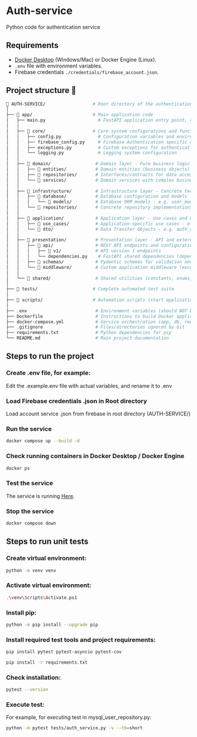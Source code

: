 # Auth-service

Python code for authentication service

## Requirements

* [Docker Desktop](https://www.docker.com/products/docker-desktop/) (Windows/Mac) or Docker Engine (Linux).
* `.env` file with environment variables.
* Firebase credentials `./credentials/firebase_account.json`.

##  Project structure 📁

```bash
📁 AUTH-SERVICE/                  # Root directory of the authentication microservice
│
├── 📁 app/                       # Main application code
│   ├── main.py                    # FastAPI application entry point, configures routes and middleware
│   │
│   ├── 📁 core/                  # Core system configurations and functionalities
│   │   ├── config.py              # Configuration variables and environment settings
│   │   ├── firebase_config.py     # Firebase Authentication specific configuration
│   │   ├── exceptions.py          # Custom exceptions for authentication domain
│   │   └── logging.py             # Logging system configuration
│   │
│   ├── 📁 domain/                 # Domain layer - Pure business logic
│   │   ├── 📁 entities/           # Domain entities (business objects) - e.g. user.py
│   │   ├── 📁 repositories/       # Interfaces/contracts for data access - e.g. user_repository.py
│   │   └── 📁 services/           # Domain services with complex business logic - e.g. auth_service.py
│   │
│   ├── 📁 infrastructure/         # Infrastructure layer - Concrete technical implementations
│   │   ├── 📁 database/           # Database configuration and models
│   │   │   └── 📁 models/         # Database ORM models - e.g. user_model.py
│   │   └── 📁 repositories/       # Concrete repository implementations
│   │
│   ├── 📁 application/            # Application layer - Use cases and orchestration
│   │   ├── 📁 use_cases/          # Application-specific use cases - e.g. login_user.py
│   │   └── 📁 dto/                # Data Transfer Objects - e.g. auth_dto.py
│   │
│   ├── 📁 presentation/           # Presentation layer - API and external interfaces
│   │   ├── 📁 api/                # REST API endpoints and configuration
│   │   │   ├── 📁 v1/             # API version 1 endpoints
│   │   │   └── dependencies.py    # FastAPI shared dependencies (dependency injection)
│   │   ├── 📁 schemas/            # Pydantic schemas for validation and serialization - e.g. auth_schema.py
│   │   └── 📁 middleware/         # Custom application middleware (exception handler, cors, logging)
│   │
│   └── 📁 shared/                 # Shared utilities (constants, enums, utils)
│
├── 📁 tests/                     # Complete automated test suite
│
├── 📁 scripts/                   # Automation scripts (start application, runn tests)
│
├── .env                          # Environment variables (should NOT be in git, use .env.example)
├── Dockerfile                    # Instructions to build Docker application image
├── docker-compose.yml            # Service orchestration (app, db, redis, etc.)
├── .gitignore                    # Files/directories ignored by Git
├── requirements.txt              # Python dependencies for pip
└── README.md                     # Main project documentation
```


## Steps to run the project

### Create .env file, for example:

Edit the .example.env file with actual variables, and rename it to .env

### Load Firebase credentials .json in Root directory

Load account service .json from firebase in root directory (AUTH-SERVICE/)

### Run the service

```bash
docker compose up --build -d
```

### Check running containers in Docker Desktop / Docker Engine

```bash
docker ps
```

### Test the service

The service is running [Here](http://localhost:8000).


### Stop the service

```bash
docker compose down
```

## Steps to run unit tests

### Create virtual environment:

```bash
python -m venv venv
```

### Activate virtual environment:

```bash
.\venv\Scripts\Activate.ps1
```

### Install pip:

```bash
python -m pip install --upgrade pip
```

### Install required test tools and project requirements:

```bash
pip install pytest pytest-asyncio pytest-cov
```

```bash
pip install -r requirements.txt
```

### Check installation:

```bash
pytest --version
```

### Execute test:

For example, for executing test in mysql_user_repository.py:
```bash
python -m pytest tests/auth_service.py -v --tb=short
```
